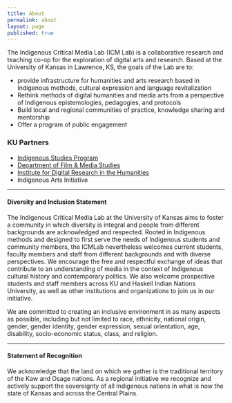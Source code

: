 ```yaml
---
title: About
permalink: about
layout: page
published: true
---
```

The Indigenous Critical Media Lab (ICM Lab) is a collaborative research and teaching co-op for the exploration of digital arts and research. Based at the University of Kansas in Lawrence, KS, the goals of the Lab are to:

* provide infrastructure for humanities and arts research based in Indigenous methods, cultural expression and language revitalization
* Rethink methods of digital humanities and media arts from a perspective of Indigenous epistemologies, pedagogies, and protocols
* Build local and regional communities of practice, knowledge sharing and mentorship
* Offer a program of public engagement

### KU Partners

* [Indigenous Studies Program](http://indigenous.ku.edu)
* [Department of Film & Media Studies](http://film.ku.edu)
* [Institute for Digital Research in the Humanities](http://idrh.ku.edu)
* Indigenous Arts Initiative

---
#### Diversity and Inclusion Statement 

The Indigenous Critical Media Lab at the University of Kansas aims to foster a community in which diversity is integral and people from different backgrounds are acknowledged and respected. Rooted in Indigenous methods and designed to first serve the needs of Indigenous students and community members, the ICMLab nevertheless welcomes current students, faculty members and staff from different backgrounds and with diverse perspectives. We encourage the free and respectful exchange of ideas that contribute to an understanding of media in the context of Indigenous cultural history and contemporary politics. We also welcome prospective students and staff members across KU and Haskell Indian Nations University, as well as other institutions and organizations to join us in our initiative.  

We are committed to creating an inclusive environment in as many aspects as possible, including but not limited to race, ethnicity, national origin, gender, gender identity, gender expression, sexual orientation, age, disability, socio-economic status, class, and religion.  

---
#### Statement of Recognition 

We acknowledge that the land on which we gather is the traditional territory of the Kaw and Osage nations. As a regional initiative we recognize and actively support the sovereignty of all Indigenous nations in what is now the state of Kansas and across the Central Plains.
